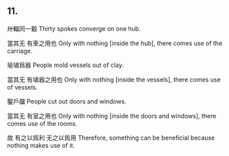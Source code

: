 ## 11.

卅輻同一轂
Thirty spokes converge on one hub.

當其无
有車之用也
Only with nothing [inside the hub],
there comes use of the carriage.

埏埴爲器
People mold vessels out of clay.

當其无
有埴器之用也
Only with nothing [inside the vessels],
there comes use of vessels.

鑿戶牖
People cut out doors and windows.

當其无
有室之用也
Only with nothing [inside the doors and windows],
there comes use of the rooms.

故
有之以爲利
无之以爲用
Therefore,
something can be beneﬁcial
because nothing makes use of it.
